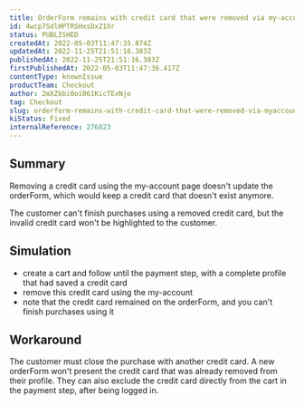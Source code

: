 ```yaml
---
title: OrderForm remains with credit card that were removed via my-account page
id: 4wcp7SdlHPTRSHxsDxZ1Xr
status: PUBLISHED
createdAt: 2022-05-03T11:47:35.874Z
updatedAt: 2022-11-25T21:51:16.383Z
publishedAt: 2022-11-25T21:51:16.383Z
firstPublishedAt: 2022-05-03T11:47:36.417Z
contentType: knownIssue
productTeam: Checkout
author: 2mXZkbi0oi061KicTExNjo
tag: Checkout
slug: orderform-remains-with-credit-card-that-were-removed-via-myaccount-page
kiStatus: Fixed
internalReference: 276823
---
```


## Summary


Removing a credit card using the my-account page doesn't update the orderForm, which would keep a credit card that doesn't exist anymore.

The customer can't finish purchases using a removed credit card, but the invalid credit card won't be highlighted to the customer.



## Simulation


- create a cart and follow until the payment step, with a complete profile that had saved a credit card
- remove this credit card using the my-account
- note that the credit card remained on the orderForm, and you can't finish purchases using it



## Workaround


The customer must close the purchase with another credit card. A new orderForm won't present the credit card that was already removed from their profile. They can also exclude the credit card directly from the cart in the payment step, after being logged in.

